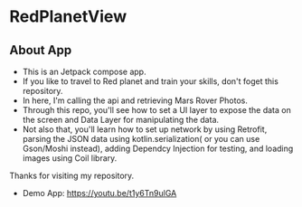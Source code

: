 # RedPlanetView
## About App
- This is an Jetpack compose app. 
- If you like to travel to Red planet and train your skills, don't foget this repository.
- In here,  I'm calling the api and retrieving Mars Rover Photos.
- Through this repo, you'll see how to set a UI layer to expose the data on the screen and Data Layer for manipulating the data.
- Not also that, you'll learn how to set up network by using Retrofit, parsing the JSON data using kotlin.serialization( or you can use Gson/Moshi instead),
  adding Dependcy Injection for testing, and loading images using Coil library.

Thanks for visiting my repository. 

- Demo App: https://youtu.be/t1y6Tn9ulGA
